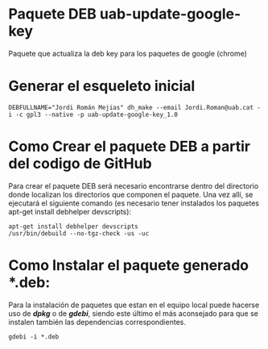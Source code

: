 # Paquete DEB uab-update-google-key
Paquete que actualiza la deb key para los paquetes de google (chrome)


# Generar el esqueleto inicial

```
DEBFULLNAME="Jordi Román Mejias" dh_make --email Jordi.Roman@uab.cat -i -c gpl3 --native -p uab-update-google-key_1.0
```

# Como Crear el paquete DEB a partir del codigo de GitHub
Para crear el paquete DEB será necesario encontrarse dentro del directorio donde 
localizan los directorios que componen el paquete.  Una vez allí, se ejecutará el 
siguiente comando (es necesario tener instalados los paquetes apt-get install 
debhelper devscripts):

```
apt-get install debhelper devscripts
/usr/bin/debuild --no-tgz-check -us -uc
```

# Como Instalar el paquete generado *.deb:
Para la instalación de paquetes que estan en el equipo local puede hacerse uso de
 ***dpkg*** o de ***gdebi***, siendo este último el más aconsejado para que se 
instalen también las dependencias correspondientes.

```
gdebi -i *.deb
```
